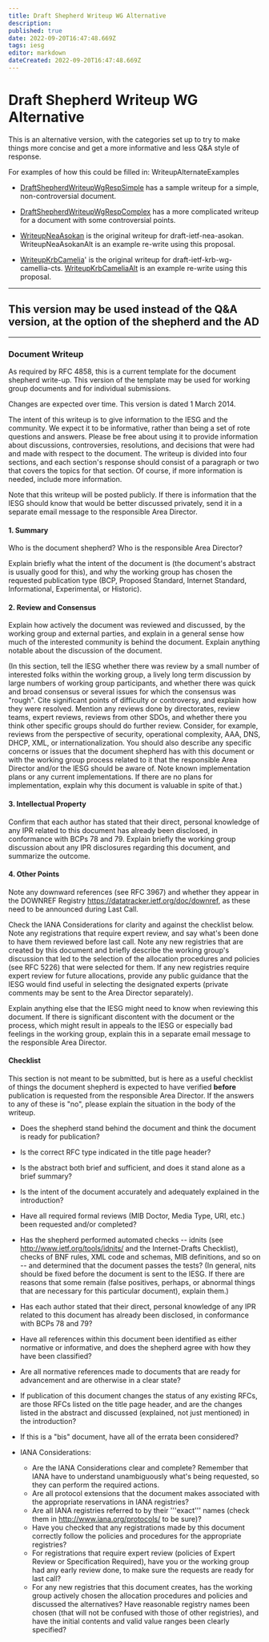 ```yaml
---
title: Draft Shepherd Writeup WG Alternative
description: 
published: true
date: 2022-09-20T16:47:48.669Z
tags: iesg
editor: markdown
dateCreated: 2022-09-20T16:47:48.669Z
---
```


# Draft Shepherd Writeup WG Alternative
This is an alternative version, with the categories set up to try to make things more concise and get a more informative and less Q&A style of response.

For examples of how this could be filled in: WriteupAlternateExamples

 * [DraftShepherdWriteupWgRespSimple]() has a sample writeup for a simple, non-controversial document.
 * [DraftShepherdWriteupWgRespComplex]() has a more complicated writeup for a document with some controversial points.

 * [WriteupNeaAsokan]() is the original writeup for draft-ietf-nea-asokan.  WriteupNeaAsokanAlt is an example re-write using this proposal.
 * [WriteupKrbCamelia]()' is the original writeup for draft-ietf-krb-wg-camellia-cts.  [WriteupKrbCameliaAlt]() is an example re-write using this proposal.

-------------------
## This version may be used instead of the Q&A version, at the option of the shepherd and the AD 
-------------------

### Document Writeup 

As required by RFC 4858, this is a current template for the document shepherd write-up.  This version of the template may be used for working group documents and for individual submissions.

Changes are expected over time. This version is dated 1 March 2014.

The intent of this writeup is to give information to the IESG and the community.  We expect it to be informative, rather than being a set of rote questions and answers.  Please be free about using it to provide information about discussions, controversies, resolutions, and decisions that were had and made with respect to the document.  The writeup is divided into four sections, and each section's response should consist of a paragraph or two that covers the topics for that section.  Of course, if more information is needed, include more information.

Note that this writeup will be posted publicly.  If there is information that the IESG should know that would be better discussed privately, send it in a separate email message to the responsible Area Director.

#### 1. Summary 

  Who is the document shepherd? Who is the responsible Area Director?

  Explain briefly what the intent of the document is (the document's abstract is usually good for this), and why the working group has chosen the requested publication type (BCP, Proposed Standard, Internet Standard, Informational, Experimental, or Historic).  

#### 2. Review and Consensus 

  Explain how actively the document was reviewed and discussed, by the working group and external parties, and explain in a general sense how much of the interested community is behind the document.  Explain anything notable about the discussion of the document.

  (In this section, tell the IESG whether there was review by a small number of interested folks within the working group, a lively long term discussion by large numbers of working group participants, and whether there was quick and broad consensus or several issues for which the consensus was "rough".  Cite significant points of difficulty or controversy, and explain how they were resolved.  Mention any reviews done by directorates, review teams, expert reviews, reviews from other SDOs, and whether there you think other specific groups should do further review. Consider, for example, reviews from the perspective of security, operational complexity, AAA, DNS, DHCP, XML, or internationalization. You should also describe any specific concerns or issues that the document shepherd has with this document or with the working group process related to it that the responsible Area Director and/or the IESG should be aware of.  Note known implementation plans or any current implementations.  If there are no plans for implementation, explain why this document is valuable in spite of that.)

#### 3. Intellectual Property 

  Confirm that each author has stated that their direct, personal knowledge of any IPR related to this document has already been disclosed, in conformance with BCPs 78 and 79.  Explain briefly the working group discussion about any IPR disclosures regarding this document, and summarize the outcome.

#### 4. Other Points 

  Note any downward references (see RFC 3967) and whether they appear in the DOWNREF Registry https://datatracker.ietf.org/doc/downref, as these need to be announced during Last Call.

  Check the IANA Considerations for clarity and against the checklist below.  Note any registrations that require expert review, and say what's been done to have them reviewed before last call.  Note any new registries that are created by this document and briefly describe the working group's discussion that led to the selection of the allocation procedures and policies (see RFC 5226) that were selected for them.  If any new registries require expert review for future allocations, provide any public guidance that the IESG would find useful in selecting the designated experts (private comments may be sent to the Area Director separately).

  Explain anything else that the IESG might need to know when reviewing this document.  If there is significant discontent with the document or the process, which might result in appeals to the IESG or especially bad feelings in the working group, explain this in a separate email message to the responsible Area Director.


#### Checklist

This section is not meant to be submitted, but is here as a useful checklist of things the document shepherd is expected to have verified **before** publication is requested from the responsible Area Director.  If the answers to any of these is "no", please explain the situation in the body of the writeup.

 * Does the shepherd stand behind the document and think the document is ready for publication?

 * Is the correct RFC type indicated in the title page header?

 * Is the abstract both brief and sufficient, and does it stand alone as a brief summary?

 * Is the intent of the document accurately and adequately explained in the introduction?

 * Have all required formal reviews (MIB Doctor, Media Type, URI, etc.) been requested and/or completed?

 * Has the shepherd performed automated checks -- idnits (see http://www.ietf.org/tools/idnits/ and the Internet-Drafts Checklist), checks of BNF rules, XML code and schemas, MIB definitions, and so on -- and determined that the document passes the tests?  (In general, nits should be fixed before the document is sent to the IESG. If there are reasons that some remain (false positives, perhaps, or abnormal things that are necessary for this particular document), explain them.)

 * Has each author stated that their direct, personal knowledge of any IPR related to this document has already been disclosed, in conformance with BCPs 78 and 79?

 * Have all references within this document been identified as either normative or informative, and does the shepherd agree with how they have been classified?

 * Are all normative references made to documents that are ready for advancement and are otherwise in a clear state?

 * If publication of this document changes the status of any existing RFCs, are those RFCs listed on the title page header, and are the changes listed in the abstract and discussed (explained, not just mentioned) in the introduction?

 * If this is a "bis" document, have all of the errata been considered?

 * IANA Considerations:
   * Are the IANA Considerations clear and complete?  Remember that IANA have to understand unambiguously what's being requested, so they can perform the required actions.
   * Are all protocol extensions that the document makes associated with the appropriate reservations in IANA registries?
   * Are all IANA registries referred to by their '''exact''' names (check them in http://www.iana.org/protocols/ to be sure)?
   * Have you checked that any registrations made by this document correctly follow the policies and procedures for the appropriate registries?
   * For registrations that require expert review (policies of Expert Review or Specification Required), have you or the working group had any early review done, to make sure the requests are ready for last call?
   * For any new registries that this document creates, has the working group actively chosen the allocation procedures and policies and discussed the alternatives?  Have reasonable registry names been chosen (that will not be confused with those of other registries), and have the initial contents and valid value ranges been clearly specified?
